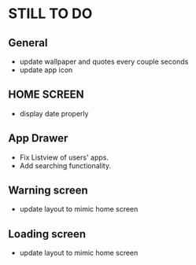 # STILL TO DO

## General

- update wallpaper and quotes every couple seconds
- update app icon

## HOME SCREEN

- display date properly

## App Drawer

- Fix Listview of users' apps.
- Add searching functionality.

## Warning screen

- update layout to mimic home screen

## Loading screen

- update layout to mimic home screen
